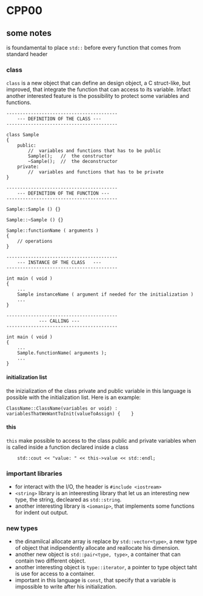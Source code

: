 # CPP00
## some notes
is foundamental to place `std::` before every function that comes from standard header
### class
`class` is a new object that can define an design object, a C struct-like, but improved, that integrate the function that can access to its variable. Infact another interested feature is the possibility to protect some variables and functions.
```
-----------------------------------------
	---	DEFINITION OF THE CLASS	---
-----------------------------------------

class Sample
{
	public:
		//	variables and functions that has to be public
		Sample();	//	the constructor
		~Sample();	//	the deconstructor
	private:
		//	variables and functions that has to be private
}

-----------------------------------------
	--- DEFINITION OF THE FUNCTION ---
-----------------------------------------

Sample::Sample () {}

Sample::~Sample () {}

Sample::functionName ( arguments )
{
	// operations
}

-----------------------------------------
	---	INSTANCE OF THE CLASS	---
-----------------------------------------

int main ( void )
{
	...
	Sample instanceName ( argument if needed for the initialization )
	...
}

-----------------------------------------
			--- CALLING	---
-----------------------------------------

int main ( void )
{
	...
	Sample.functionName( arguments );
	...
}
```

#### initialization list
the inizialization of the class private and public variable in this language is possible with the initialization list. Here is an example:
```
ClassName::ClassName(variables or void) : variablesThatWeWantToInit(valueToAssign) {	}
```

#### this
`this` make possible to access to the class public and private variables when is called inside a function declared inside a class
```
	std::cout << "value: " << this->value << std::endl;
```

### important libraries
- for interact with the I/O, the header is `#include <iostream>`
- `<string>` library is an inteeresting library that let us an interesting new type, the string, decleared as `std::string`.
- another interesting library is `<iomanip>`, that implements some functions for indent out output.

### new types
- the dinamilcal allocate array is replace by `std::vector<type>`, a new type of object that indipendently allocate and reallocate his dimension.
- another new object is `std::pair<type, type>`, a container that can contain two different object.
- another interesting object is `type::iterator`, a pointer to type object taht is use for access to a container.
- important in this language is `const`, that specify that a variable is impossible to write after his initialization.
